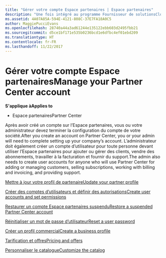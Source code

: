 ```yaml
---
title: "Gérer votre compte Espace partenaires | Espace partenaires"
description: "Une fois intégré au programme Fournisseur de solutionsCloud, vous ou votre administrateur devez configurer le compte de votre entreprise dans l’Espace partenaires."
ms.assetid: 4A07A85A-594E-4121-808C-37E7FA18A0C5
author: MaggiePucciEvans
ms.openlocfilehash: 28740a44a3ad61244e135122ebb603d2495fbb21
ms.sourcegitcommit: d5ce1bf171e535b0236bcd1e6dfbc4ef01ebd209
ms.translationtype: HT
ms.contentlocale: fr-FR
ms.lasthandoff: 11/22/2017
---
```

# <a name="manage-your-partner-center-account"></a><span data-ttu-id="962cb-103">Gérer votre compte Espace partenaires</span><span class="sxs-lookup"><span data-stu-id="962cb-103">Manage your Partner Center account</span></span>

**<span data-ttu-id="962cb-104">S'applique à</span><span class="sxs-lookup"><span data-stu-id="962cb-104">Applies to</span></span>**

-  <span data-ttu-id="962cb-105">Espace partenaires</span><span class="sxs-lookup"><span data-stu-id="962cb-105">Partner Center</span></span>

<span data-ttu-id="962cb-106">Après avoir créé un compte sur l’Espace partenaires, vous ou votre administrateur devez terminer la configuration du compte de votre société.</span><span class="sxs-lookup"><span data-stu-id="962cb-106">After you create an account on Partner Center, you or your admin will need to complete setting up your company’s account.</span></span> <span data-ttu-id="962cb-107">L’administrateur doit également créer un compte d’utilisateur pour toute personne devant utiliser l’Espace partenaires pour ajouter ou gérer des clients, vendre des abonnements, travailler à la facturation et fournir du support.</span><span class="sxs-lookup"><span data-stu-id="962cb-107">The admin also needs to create user accounts for anyone who will use Partner Center for adding or managing customers, selling subscriptions, working with billing and invoicing, and providing support.</span></span>

[<span data-ttu-id="962cb-108">Mettre à jour votre profil de partenaire</span><span class="sxs-lookup"><span data-stu-id="962cb-108">Update your partner profile</span></span>](update-your-partner-profile.md)

[<span data-ttu-id="962cb-109">Créer des comptes d’utilisateurs et définir des autorisations</span><span class="sxs-lookup"><span data-stu-id="962cb-109">Create user accounts and set permissions</span></span>](create-user-accounts-and-set-permissions.md)

[<span data-ttu-id="962cb-110">Restaurer un compte Espace partenaires suspendu</span><span class="sxs-lookup"><span data-stu-id="962cb-110">Restore a suspended Partner Center account</span></span>](suspended-partner-center-account.md)

[<span data-ttu-id="962cb-111">Réinitialiser un mot de passe d’utilisateur</span><span class="sxs-lookup"><span data-stu-id="962cb-111">Reset a user password</span></span>](reset-a-user-password.md)

[<span data-ttu-id="962cb-112">Créer un profil commercial</span><span class="sxs-lookup"><span data-stu-id="962cb-112">Create a business profile</span></span>](create-a-marketing-profile.md)

[<span data-ttu-id="962cb-113">Tarification et offres</span><span class="sxs-lookup"><span data-stu-id="962cb-113">Pricing and offers</span></span>](pricing-and-offers.md)

[<span data-ttu-id="962cb-114">Personnaliser le catalogue</span><span class="sxs-lookup"><span data-stu-id="962cb-114">Customize the catalog</span></span>](customize-the-catalog.md)

 

 



